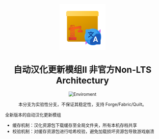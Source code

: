 <center><div align="center">

<img height="150" src="icon/icon-arch.png" width="150"/>

# 自动汉化更新模组Ⅱ 非官方Non-LTS Architectury

![Enviroment](https://img.shields.io/badge/Enviroment-Client-purple)

本分支为实验性分支，不保证其稳定性，支持 Forge/Fabric/Quilt。

</div></center>

全新版本的自动汉化更新模组
- 缓存机制：汉化资源包下载缓存至全局文件夹，所有本机存档共享
- 校验机制：对缓存资源包进行哈希校验，避免加载损坏资源包导致游戏崩溃

